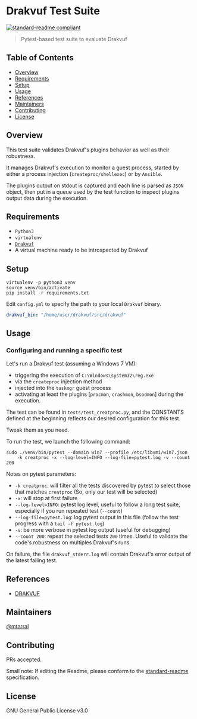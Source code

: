 # Drakvuf Test Suite

[![standard-readme compliant](https://img.shields.io/badge/readme%20style-standard-brightgreen.svg?style=flat-square)](https://github.com/RichardLitt/standard-readme)

> Pytest-based test suite to evaluate Drakvuf  

## Table of Contents

- [Overview](#overview)
- [Requirements](#requirements)
- [Setup](#setup)
- [Usage](#usage)
- [References](#references)
- [Maintainers](#maintainers)
- [Contributing](#contributing)
- [License](#license)

## Overview

This test suite validates Drakvuf's plugins behavior as well as their robustness.

It manages Drakvuf's execution to monitor a guest process, started by either a process injection (`createproc/shellexec`) or
by `Ansible`.

The plugins output on stdout is captured and each line is parsed as `JSON` object, then put in a queue
used by the test function to inspect plugins output data during the execution. 

## Requirements

- `Python3`
- `virtualenv`
- [`Drakvuf`](https://github.com/tklengyel/drakvuf)
- A virtual machine ready to be introspected by Drakvuf

## Setup

~~~
virtualenv -p python3 venv
source venv/bin/activate
pip install -r requirements.txt
~~~

Edit `config.yml` to specify the path to your local `Drakvuf` binary.

~~~YAML
drakvuf_bin: "/home/user/drakvuf/src/drakvuf"
~~~

## Usage

### Configuring and running a specific test 

Let's run a Drakvuf test (assuming a Windows 7 VM):

- triggering the execution of `C:\Windows\system32\reg.exe`
- via the `createproc` injection method
- injected into the `taskmgr` guest process
- activating at least the plugins [`procmon`, `crashmon`, `bsodmon`] during the execution.

The test can be found in `tests/test_creatproc.py`, and the CONSTANTS defined at the beginning
reflects our desired configuration for this test.

Tweak them as you need.

To run the test, we launch the following command:
~~~
sudo ./venv/bin/pytest --domain win7 --profile /etc/libvmi/win7.json 
    -k creatproc -x --log-level=INFO --log-file=pytest.log -v --count 200
~~~

Notes on pytest parameters:
- `-k creatproc`: will filter all the tests discovered by pytest to select those that matches `creatproc` (So, only our test will be selected)
- `-x`: will stop at first failure
- `--log-level=INFO`: pytest log level, useful to follow a long test suite, especially if you run repeated test (`--count`)
- `--log-file=pytest.log`: log pytest output in this file (follow the test progress with a `tail -f pytest.log`)
- `-v`: be more verbose in pytest log output (useful for debugging)
- `--count 200`: repeat the selected tests `200` times. Useful to validate the code's robustness on multiples Drakvuf's runs.

On failure, the file `drakvuf_stderr.log` will contain Drakvuf's error output of the latest failing test.

## References

- [DRAKVUF](https://github.com/tklengyel/drakvuf)

## Maintainers

[@mtarral](https://github.com/mtarral)

## Contributing

PRs accepted.

Small note: If editing the Readme, please conform to the [standard-readme](https://github.com/RichardLitt/standard-readme) specification.

## License

GNU General Public License v3.0